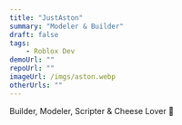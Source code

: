 ```yaml
---
title: "JustAston"
summary: "Modeler & Builder"
draft: false
tags:
    - Roblox Dev
demoUrl: ""
repoUrl: ""
imageUrl: /imgs/aston.webp
otherUrls: ""
---
```


Builder, Modeler, Scripter & Cheese Lover 👀